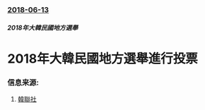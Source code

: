 ### [2018-06-13](/zh/news/2018/06/13/index.md)

##### 2018年大韓民國地方選舉
# 2018年大韓民國地方選舉進行投票 




### 信息来源:

1. [韓聯社](http://chinese.yonhapnews.co.kr/domestic/2018/06/12/0401000000ACK20180612000800881.HTML)
